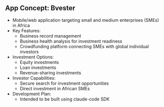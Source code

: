 ## App Concept: Bvester

- Mobile/web application targeting small and medium enterprises (SMEs) in Africa
- Key Features:
  - Business record management
  - Business health analysis for investment readiness
  - Crowdfunding platform connecting SMEs with global individual investors
- Investment Options:
  - Equity investments
  - Loan investments
  - Revenue-sharing investments
- Investor Capabilities:
  - Secure search for investment opportunities
  - Direct investment in African SMEs
- Development Plan:
  - Intended to be built using claude-code SDK